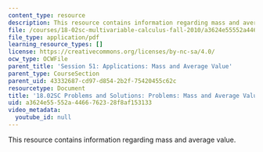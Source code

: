 ```yaml
---
content_type: resource
description: This resource contains information regarding mass and average value.
file: /courses/18-02sc-multivariable-calculus-fall-2010/a3624e55552a4466762328f8af153133_MIT18_02SC_pb_51_comb.pdf
file_type: application/pdf
learning_resource_types: []
license: https://creativecommons.org/licenses/by-nc-sa/4.0/
ocw_type: OCWFile
parent_title: 'Session 51: Applications: Mass and Average Value'
parent_type: CourseSection
parent_uid: 43332687-cd97-d854-2b2f-75420455c62c
resourcetype: Document
title: '18.02SC Problems and Solutions: Problems: Mass and Average Value'
uid: a3624e55-552a-4466-7623-28f8af153133
video_metadata:
  youtube_id: null
---
```

This resource contains information regarding mass and average value.